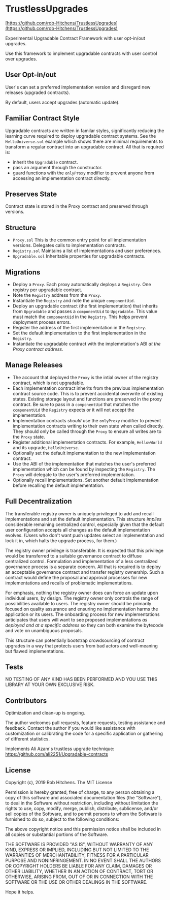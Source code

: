 # TrustlessUpgrades

[https://github.com/rob-Hitchens/TrustlessUpgrades](https://github.com/rob-Hitchens/TrustlessUpgrades)

Experimental Upgradable Contract Framework with user opt-in/out upgrades. 

Use this framework to implement upgradable contracts with user control over upgrades. 

## User Opt-in/out

User's can set a preferred implementation version and disregard new releases (upgraded contracts). 

By default, users accept upgrades (automatic update). 

## Familiar Contract Style

Upgradable contracts are written in familar styles, significantly reducing the learning curve required to deploy upgradable contract systems. See the `HelloUniverse.sol` example which shows there are minimal requirements to transform a regular contract into an upgradable contract. All that is required is:

- inherit the `Upgradable` contract.
- pass an argument through the constructor. 
- guard functions with the `onlyProxy` modifier to prevent anyone from accessing an implementation contract directly. 

## Preserves State

Contract state is stored in the Proxy contract and preserved through versions. 

## Structure

- `Proxy.sol` This is the common entry point for all implementation versions. Delegates calls to implementation contracts. 
- `Registry.sol` Maintains a list of implementations and user preferences. 
- `Upgradable.sol` Inheritable properties for upgradable contracts. 

## Migrations

- Deploy a `Proxy`. Each proxy automatically deploys a `Registry`. One registry per upgradable contract. 
- Note the `Registry` address from the `Proxy`. 
- Instantiate the `Registry` and note the unique `componentUid`.
- Deploy an upgradable contract (the first implementation) that inherits from `Upgradable` and passes a `componentUid` to `Upgradable`. This value must match the `componentUid` in the `Registry`. This helps prevent deployment process errors. 
- Register the address of the first implementation in the `Registry`. 
- Set the default implementation to the first implementation in the `Registry`. 
- Instantiate the upgradable contract with the implemntation's ABI _at the Proxy contract address._

## Manage Releases

- The account that deployed the `Proxy` is the intial owner of the registry contract, which is not upgradable. 
- Each implementation contract inherits from the previous implementation contract source code. This is to prevent accidental overwrite of existing states. Existing storage layout and functions are preserved in the proxy contract. Be sure to pass in a `componentUid` that matches the `componentUid` the `Registry` expects or it will not accept the implementation. 
- Implementation contracts _should_ use the `onlyProxy` modifier to prevent implementation contracts writing to their own state when called directly. They should only be called through the `Proxy` to ensure all writes are to the `Proxy` state. 
- Register additional implementation contracts. For example, `HellowWorld` and its upgrade, `HelloUniverse`.
- Optionally set the default implementation to the new implementation contract. 
- Use the ABI of the implementation that matches the user's preferred implementation which can be found by inspecting the `Registry`. The `Proxy` will delegate to the user's preferred implementation. 
- Optionally recall implementations. Set another default implementation before recalling the default implementation. 

## Full Decentralization

The transferable registry owner is uniquely privileged to add and recall implementations and set the default implementation. This structure _implies_ considerable remaining centralized control, especially given that the default user configuration accepts all changes as the default implementation evolves. (Users who don't want push updates select an implementation and lock it in, which halts the upgrade process, for them.)

The registry owner privilege is transferable. It is expected that this privilege would be transferred to a suitable governance contract to diffuse centralized control. Formulation and implementation of a less centralized governance process is a separate concern. All that is required is to deploy an acceptable governance contract and transfer registry ownership. Such a contract would define the proposal and approval processes for new implementations and recalls of problematic implementations. 

For emphasis, nothing the registry owner does can force an update upon individual users, by design. The registry owner only controls the range of possibilities available to users. The registry owner should be primarily focused on quality assurance and ensuring no implementation harms the application or its users. The onboarding process for new implementations anticipates that users will want to see proposed implementations _as deployed and at a specific address_ so they can both examine the bytecode and vote on unambiguous proposals. 

This structure can potentially bootstrap crowdsourcing of contract upgrades in a way that protects users from bad actors and well-meaning but flawed implementations. 

## Tests

NO TESTING OF ANY KIND HAS BEEN PERFORMED AND YOU USE THIS LIBRARY AT YOUR OWN EXCLUSIVE RISK.

## Contributors

Optimization and clean-up is ongoing.

The author welcomes pull requests, feature requests, testing assistance and feedback. Contact the author if you would like assistance with customization or calibrating the code for a specific application or gathering of different statistics.

Implements Ali Azam's trustless upgrade technique: https://github.com/ali2251/Upgradable-contracts

## License

Copyright (c), 2019 Rob Hitchens. The MIT License

Permission is hereby granted, free of charge, to any person obtaining a copy of this software and associated documentation files (the "Software"), to deal in the Software without restriction, including without limitation the rights to use, copy, modify, merge, publish, distribute, sublicense, and/or sell copies of the Software, and to permit persons to whom the Software is furnished to do so, subject to the following conditions:

The above copyright notice and this permission notice shall be included in all copies or substantial portions of the Software.

THE SOFTWARE IS PROVIDED "AS IS", WITHOUT WARRANTY OF ANY KIND, EXPRESS OR IMPLIED, INCLUDING BUT NOT LIMITED TO THE WARRANTIES OF MERCHANTABILITY, FITNESS FOR A PARTICULAR PURPOSE AND NONINFRINGEMENT. IN NO EVENT SHALL THE AUTHORS OR COPYRIGHT HOLDERS BE LIABLE FOR ANY CLAIM, DAMAGES OR OTHER LIABILITY, WHETHER IN AN ACTION OF CONTRACT, TORT OR OTHERWISE, ARISING FROM, OUT OF OR IN CONNECTION WITH THE SOFTWARE OR THE USE OR OTHER DEALINGS IN THE SOFTWARE.

Hope it helps.
